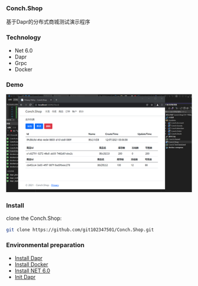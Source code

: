 ### Conch.Shop
基于Dapr的分布式商城测试演示程序

### Technology
- Net 6.0
- Dapr
- Grpc
- Docker

### Demo
![image](dapr.png)

### Install

clone the Conch.Shop:

````bash
git clone https://github.com/git102347501/Conch.Shop.git
````

### Environmental preparation
- [Install Dapr](https://docs.dapr.io/getting-started/install-dapr-cli/)
- [Install Docker](https://docs.docker.com/get-docker/)
- [Install NET 6.0](https://dotnet.microsoft.com/en-us/download/dotnet/6.0)
- [Init Dapr](https://docs.dapr.io/getting-started/install-dapr-selfhost/)
